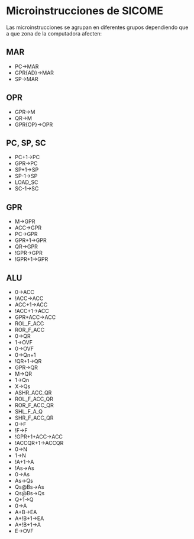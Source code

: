# Microinstrucciones de SICOME

 Las microinstrucciones se agrupan en diferentes grupos dependiendo que a que zona de la computadora afecten:

## MAR
- PC->MAR
- GPR{AD}->MAR
- SP->MAR
## OPR
- GPR->M
- QR->M
- GPR{OP}->OPR

## PC, SP, SC
- PC+1->PC
- GPR->PC
- SP+1->SP
- SP-1->SP
- LOAD_SC
- SC-1->SC

## GPR
- M->GPR
- ACC->GPR
- PC->GPR
- GPR+1->GPR
- QR->GPR
- !GPR->GPR
- !GPR+1->GPR

## ALU
- 0->ACC
- !ACC->ACC
- ACC+1->ACC
- !ACC+1->ACC
- GPR+ACC->ACC
- ROL_F_ACC
- ROR_F_ACC
- 0->QR
- 1->OVF
- 0->OVF
- 0->Qn+1
- !QR+1->QR
- GPR->QR
- M->QR
- 1->Qn
- X->Qs
- ASHR_ACC_QR
- ROL_F_ACC_QR
- ROR_F_ACC_QR
- SHL_F_A_Q
- SHR_F_ACC_QR
- 0->F
- !F->F
- !GPR+1+ACC->ACC
- !ACCQR+1->ACCQR
- 0->N
- 1->N
- !A+1->A
- !As->As
- 0->As
- As->Qs
- Qs@Bs->As
- Qs@Bs->Qs
- Q+1->Q
- 0->A
- A+B->EA
- A+!B+1->EA
- A+!B+1->A
- E->OVF